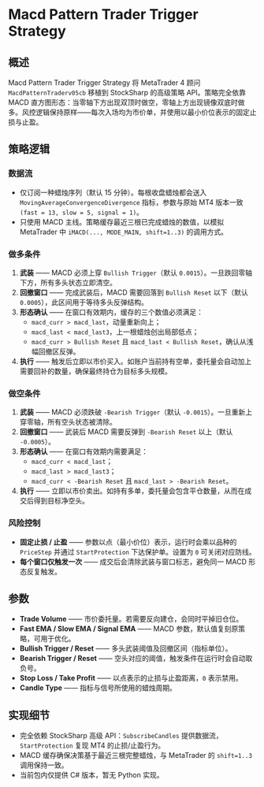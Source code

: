 # Macd Pattern Trader Trigger Strategy

## 概述
Macd Pattern Trader Trigger Strategy 将 MetaTrader 4 顾问 `MacdPatternTraderv05cb` 移植到 StockSharp 的高级策略 API。策略完全依靠 MACD 直方图形态：当零轴下方出现双顶时做空，零轴上方出现镜像双底时做多。风控逻辑保持原样——每次入场均为市价单，并使用以最小价位表示的固定止损与止盈。

## 策略逻辑
### 数据流
* 仅订阅一种蜡烛序列（默认 15 分钟）。每根收盘蜡烛都会送入 `MovingAverageConvergenceDivergence` 指标，参数与原始 MT4 版本一致 `(fast = 13, slow = 5, signal = 1)`。
* 只使用 MACD 主线。策略缓存最近三根已完成蜡烛的数值，以模拟 MetaTrader 中 `iMACD(..., MODE_MAIN, shift=1..3)` 的调用方式。

### 做多条件
1. **武装** —— MACD 必须上穿 `Bullish Trigger`（默认 `0.0015`）。一旦跌回零轴下方，所有多头状态立即清空。
2. **回撤窗口** —— 完成武装后，MACD 需要回落到 `Bullish Reset` 以下（默认 `0.0005`），此区间用于等待多头反弹结构。
3. **形态确认** —— 在窗口有效期内，缓存的三个数值必须满足：
   * `macd_curr > macd_last`，动量重新向上；
   * `macd_last < macd_last3`，上一根蜡烛创出局部低点；
   * `macd_curr > Bullish Reset` 且 `macd_last < Bullish Reset`，确认从浅幅回撤区反弹。
4. **执行** —— 触发后立即以市价买入。如账户当前持有空单，委托量会自动加上需要回补的数量，确保最终持仓为目标多头规模。

### 做空条件
1. **武装** —— MACD 必须跌破 `-Bearish Trigger`（默认 `-0.0015`）。一旦重新上穿零轴，所有空头状态被清除。
2. **回撤窗口** —— 武装后 MACD 需要反弹到 `-Bearish Reset` 以上（默认 `-0.0005`）。
3. **形态确认** —— 在窗口有效期内需要满足：
   * `macd_curr < macd_last`；
   * `macd_last > macd_last3`；
   * `macd_curr < -Bearish Reset` 且 `macd_last > -Bearish Reset`。
4. **执行** —— 立即以市价卖出。如持有多单，委托量会包含平仓数量，从而在成交后得到目标净空头。

### 风险控制
* **固定止损 / 止盈** —— 参数以点（最小价位）表示，运行时会乘以品种的 `PriceStep` 并通过 `StartProtection` 下达保护单。设置为 `0` 可关闭对应防线。
* **每个窗口仅触发一次** —— 成交后会清除武装与窗口标志，避免同一 MACD 形态反复触发。

## 参数
* **Trade Volume** —— 市价委托量。若需要反向建仓，会同时平掉旧仓位。
* **Fast EMA / Slow EMA / Signal EMA** —— MACD 参数，默认值复刻原策略，可用于优化。
* **Bullish Trigger / Reset** —— 多头武装阈值及回撤区间（指标单位）。
* **Bearish Trigger / Reset** —— 空头对应的阈值，触发条件在运行时会自动取负号。
* **Stop Loss / Take Profit** —— 以点表示的止损与止盈距离，`0` 表示禁用。
* **Candle Type** —— 指标与信号所使用的蜡烛周期。

## 实现细节
* 完全依赖 StockSharp 高级 API：`SubscribeCandles` 提供数据流，`StartProtection` 复现 MT4 的止损/止盈行为。
* MACD 缓存确保决策基于最近三根完整蜡烛，与 MetaTrader 的 `shift=1..3` 调用保持一致。
* 当前包内仅提供 C# 版本，暂无 Python 实现。
